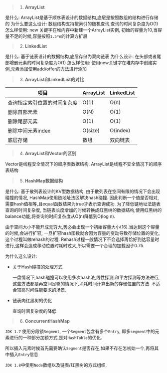> 1. **ArrayList**

是什么: ArrayList是基于顺序表设计的数据结构,底层是按照数组的结构进行存储的
为什么要这么设计: 数组结构支持按索引的随机查询,查询的时间复杂度为O(1)
怎么样使用: new 关键字在堆内存中新建一个ArrayList实例, 初始的容量为10,当容量不足的时候,容量按照`1.5*n`的计算方扩展

> 2. **LinkedList**

是什么: 基于链表设计的数据结构,底层存储为双向链表
为什么设计: 在头部或者尾部增删元素的时间复杂度为O(1)
怎么样使用: 使用new关键字在堆内存中创建实例,元素添加使用add/offer的方法进行添加

> 3. **ArrayList和LinkedList的对比**

| 项目                         | ArrayList | LinkedList |
| ---------------------------- | --------- | ---------- |
| 查询指定索引位置的时间复杂度 | O(1)      | O(n)       |
| 删除首部元素                 | O(N)      | O(1)       |
| 删除尾部元素                 | O(1)      | O(1)       |
| 删除中间元素index            | O(size)   | O(index)   |
| 底层存储                     | 数组      | 双向链表   |

> 4. **ArrayList和Vector的区别**

Vector是线程安全情况下的顺序表数据结构, ArrayList是线程不安全情况下的顺序表结构

> 5. **HashMap数据结构**

是什么: 基于散列表设计的KV型数据结构, 由于散列表在空间有限的情况下会出现碰撞的情况, HashMap使用链地址法区解决hash碰撞. 因此判断一个值是否相对,需要hash值相等,且equal函数结果为true才表示查询成功. 为了降低链地址法链表查询的时间复杂度, 当链表长度增加的时候转换成红黑树的数据结构,使用红黑树的balance功能,将查询的时间复杂度从O(n)降低到O(log n).

由于空间大小不能开成无穷大,势必会出现一个初始容量大小(16).当达到这个容量的时候,会进行扩容, 一旦扩容hash函数就会因为容量的变动导致存储位置的变化,这个过程叫做rehash的过程. Rehash过程一般情况下不会选择再恰好到达容量时进行,这样会造成移动位置时耗时过大,所以需要一个合理的加载因子0.75.

为什么这么设计: 

+ 关于Hash碰撞的处理方式

   一盘情况下,hash碰撞可以使用多次hash法,线性探测,和平方探测等方法进行,这些方法都是再空间足够的情况下,消耗时间计算出新的存储位置的方法. 不适合较高时间性能要求的场景.

+ 链表向红黑树的优化

   查询时间复杂度的降低


> 6. **ConcurrentHashMap**

   `JDK 1.7` 使用分段锁`Segment`, 一个`Segment`包含有多个`Entry`, 即多`segment`中的元素进行的一种部分加锁方式,是对`HashTable`的优化.

所以插入元素时候首先需要确认`Segment`是否存在,如果不存在怎初始一个,再将其中插入`Entry`信息

`JDK 1.8`中使用`Node`数组以及链表/红黑树的方式组织,